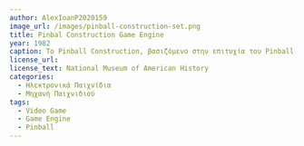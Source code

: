 ```yaml
---
author: AlexIoanP2020159
image_url: /images/pinball-construction-set.png
title: Pinbal Construction Game Engine
year: 1982 
caption: Το Pinball Construction, βασιζόμενο στην επιτυχία του Pinball, μπορεί να θεωρηθεί ένα από τα πρώτα game engines καθώς έδωσε την δυνατότητα στους χρήστες να δημιουργήσουν την δικιά τους πίστα
license_url: 
license_text: National Museum of American History
categories:
  - Ηλεκτρονικά Παιχνίδια
  - Μηχανή Παιχνιδιού
tags:
  - Video Game
  - Game Engine
  - Pinball
---
```

